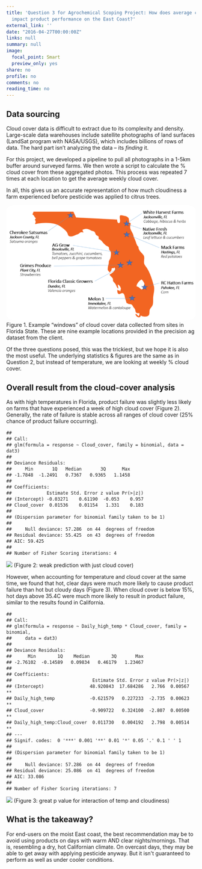 ```yaml
---
title: 'Question 3 for Agrochemical Scoping Project: How does average cloud cover
  impact product performance on the East Coast?'
external_link: ''
date: "2016-04-27T00:00:00Z"
links: null
summary: null
image:
  focal_point: Smart
  preview_only: yes
share: no
profile: no
comments: no
reading_time: no
---
```




## Data sourcing

Cloud cover data is difficult to extract due to its complexity
and density. Large-scale data warehouses include satellite photographs of
land surfaces (LandSat program with NASA/USGS), which includes billions of
rows of data. The hard part isn’t analyzing the data – its *finding* it.

For this project, we developed a pipeline to pull all photographs in a 1-5km
buffer around surveyed farms. We then wrote a script to calculate the %
cloud cover from these aggregated photos. This process was repeated 7
times at each location to get the average weekly cloud cover.

In all, this gives us an accurate representation of how much cloudiness a farm
experienced before pesticide was applied to citrus trees.

<img src="map.png" style="border-radius: 5%;" />
Figure 1. Example “windows” of cloud cover data collected from sites in
Florida State. These are nine example locations provided in the
precision ag dataset from the client.

Of the three questions posed, this was the trickiest, but we hope it is also
the most useful. The underlying statistics & figures are the same as in
Question 2, but instead of temperature, we are looking at weekly % cloud
cover.

## Overall result from the cloud-cover analysis

As with high temperatures in Florida, product failure was slightly less likely on farms that have experienced a week of high cloud cover (Figure 2). Generally, the rate of failure is stable across all ranges of cloud cover (25% chance of product failure occurring).


```
## 
## Call:
## glm(formula = response ~ Cloud_cover, family = binomial, data = dat3)
## 
## Deviance Residuals: 
##     Min       1Q   Median       3Q      Max  
## -1.7848  -1.2491   0.7367   0.9365   1.1458  
## 
## Coefficients:
##             Estimate Std. Error z value Pr(>|z|)
## (Intercept) -0.03271    0.61190  -0.053    0.957
## Cloud_cover  0.01536    0.01154   1.331    0.183
## 
## (Dispersion parameter for binomial family taken to be 1)
## 
##     Null deviance: 57.286  on 44  degrees of freedom
## Residual deviance: 55.425  on 43  degrees of freedom
## AIC: 59.425
## 
## Number of Fisher Scoring iterations: 4
```

<img src="{{< blogdown/postref >}}index_files/figure-html/cloud-1.png" width="672" />
(Figure 2: weak prediction with just cloud cover)

However, when accounting for temperature and cloud cover at the same time, we found that hot, clear days were much more likely to cause product failure than hot but cloudy days (Figure 3). When cloud cover is below 15%, hot days above 35.4C were much more likely to result in product failure, similar to the results found in California.


```
## 
## Call:
## glm(formula = response ~ Daily_high_temp * Cloud_cover, family = binomial, 
##     data = dat3)
## 
## Deviance Residuals: 
##      Min        1Q    Median        3Q       Max  
## -2.76102  -0.14589   0.09834   0.46179   1.23467  
## 
## Coefficients:
##                              Estimate Std. Error z value Pr(>|z|)   
## (Intercept)                 48.920843  17.684286   2.766  0.00567 **
## Daily_high_temp             -0.621579   0.227233  -2.735  0.00623 **
## Cloud_cover                 -0.909722   0.324100  -2.807  0.00500 **
## Daily_high_temp:Cloud_cover  0.011730   0.004192   2.798  0.00514 **
## ---
## Signif. codes:  0 '***' 0.001 '**' 0.01 '*' 0.05 '.' 0.1 ' ' 1
## 
## (Dispersion parameter for binomial family taken to be 1)
## 
##     Null deviance: 57.286  on 44  degrees of freedom
## Residual deviance: 25.086  on 41  degrees of freedom
## AIC: 33.086
## 
## Number of Fisher Scoring iterations: 7
```

<img src="{{< blogdown/postref >}}index_files/figure-html/interaction-1.png" width="672" />
(Figure 3: great p value for interaction of temp and cloudiness)

## What is the takeaway?

For end-users on the moist East coast, the best recommendation may be to avoid
using products on days with warm AND clear nights/mornings. That is, resembling a dry, hot Californian climate. On overcast days, they may be able to get away with applying pesticide anyway. But it isn't guaranteed to perform as well as under cooler conditions.
